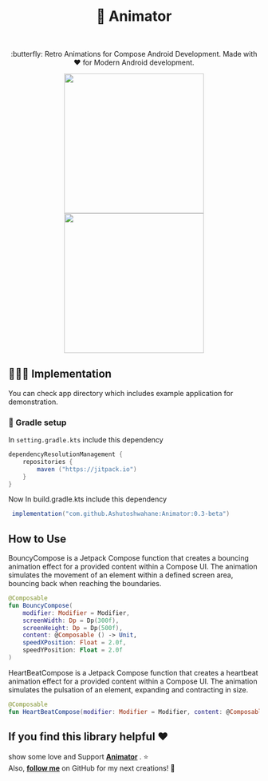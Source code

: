 <h1 align="center">🦋 Animator</h1></br>
<p align="center">
:butterfly: Retro Animations for Compose Android Development. Made with ❤️ for Modern Android development.
</p>

<p align="center">
<img src="https://github.com/Ashutoshwahane/Animator/assets/50887729/f27084c0-06c7-4bb5-bd5d-af028cb133ba" width="280"/>
<img src="https://github.com/Ashutoshwahane/Animator/assets/50887729/48120376-71e6-4674-b4b2-04751af47b6f" width="280"/>
</p>

## 👨🏽‍💻 Implementation
You can check app directory which includes example application for demonstration.

### 🚀 Gradle setup
In `setting.gradle.kts` include this dependency
```gradle
dependencyResolutionManagement {
    repositories {
        maven ("https://jitpack.io")
    }
}
```

Now In build.gradle.kts include this dependency

```gradle
 implementation("com.github.Ashutoshwahane:Animator:0.3-beta")
```


## How to Use

BouncyCompose is a Jetpack Compose function that creates a bouncing animation effect for a provided content within a Compose UI. The animation simulates the movement of an element within a defined screen area, bouncing back when reaching the boundaries.

```kotlin
@Composable
fun BouncyCompose(
    modifier: Modifier = Modifier, 
    screenWidth: Dp = Dp(300f), 
    screenHeight: Dp = Dp(500f), 
    content: @Composable () -> Unit, 
    speedXPosition: Float = 2.0f, 
    speedYPosition: Float = 2.0f
)
```


HeartBeatCompose is a Jetpack Compose function that creates a heartbeat animation effect for a provided content within a Compose UI. The animation simulates the pulsation of an element, expanding and contracting in size.
```kotlin
@Composable
fun HeartBeatCompose(modifier: Modifier = Modifier, content: @Composable () -> Unit)
```


## If you find this library helpful :heart:
show some love and Support __[Animator](https://github.com/ashutoshwahane/Animator)__ . :star: <br>
Also, __[follow me](https://github.com/ashutoshwahane)__ on GitHub for my next creations! 🤩
